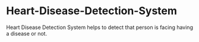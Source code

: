 # Heart-Disease-Detection-System
Heart Disease Detection System helps to detect that person is facing having a disease or not.
